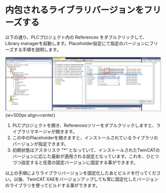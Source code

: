 # 内包されるライブラリバージョンをフリーズする

以下の通り、PLCプロジェクト内の References をダブルクリックして、Library managerを起動します。Placeholder設定にて指定のバージョンにフリーズする手順を説明します。

![](assets/2023-05-12-09-19-29.png){w=500px align=center}

1. PLCプロジェクトを開き、Referencesツリーをダブルクリックしますと、ライブラリマネージャが開きます。
2. この中のPlaceholderを開きますと、インストールされているライブラリのバージョンが指定できます。
3. 初期状態はアスタリスク ”*” となっていて、インストールされたTwinCATのバージョンに応じた最新が適用される設定となっています。これを、ひとつづつ設定すると任意の固定バージョンに固定する事ができます。

以上の手順によりライブラリバージョンを固定化したあとビルドを行ってください。以後、TwinCAT XAEをバージョンアップしても常に固定化したバージョンのライブラリを使ってビルドする事ができます。
